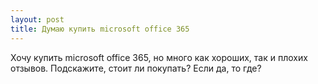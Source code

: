 ```yaml
---
layout: post 
title: Думаю купить microsoft office 365 
--- 
```

Хочу купить microsoft office 365, но много как хороших, так и плохих отзывов. Подскажите, стоит ли покупать? Если да, то где?
